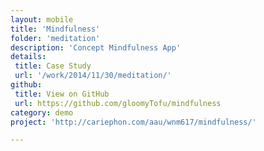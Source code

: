```yaml
---
layout: mobile
title: 'Mindfulness'
folder: 'meditation'
description: 'Concept Mindfulness App'
details: 
 title: Case Study
 url: '/work/2014/11/30/meditation/' 
github: 
 title: View on GitHub
 url: https://github.com/gloomyTofu/mindfulness
category: demo
project: 'http://cariephon.com/aau/wnm617/mindfulness/'

---
```

